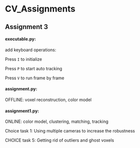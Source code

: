 # CV_Assignments

## Assignment 3

#### executable.py:
add keyboard operations: 

Press `I` to initialize

Press `P` to start auto tracking

Press `V` to run frame by frame

#### assignment.py:
OFFLINE: voxel reconstruction, color model

#### assignment1.py:
ONLINE: color model, clustering, matching, tracking

Choice task 1: Using multiple cameras to increase the robustness

CHOICE task 5: Getting rid of outliers and ghost voxels
